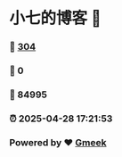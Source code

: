 # 小七的博客 :link:  
### :page_facing_up: [304](/tag.html) 
### :speech_balloon: 0 
### :hibiscus: 84995 
### :alarm_clock: 2025-04-28 17:21:53 
### Powered by :heart: [Gmeek](https://github.com/Meekdai/Gmeek)
